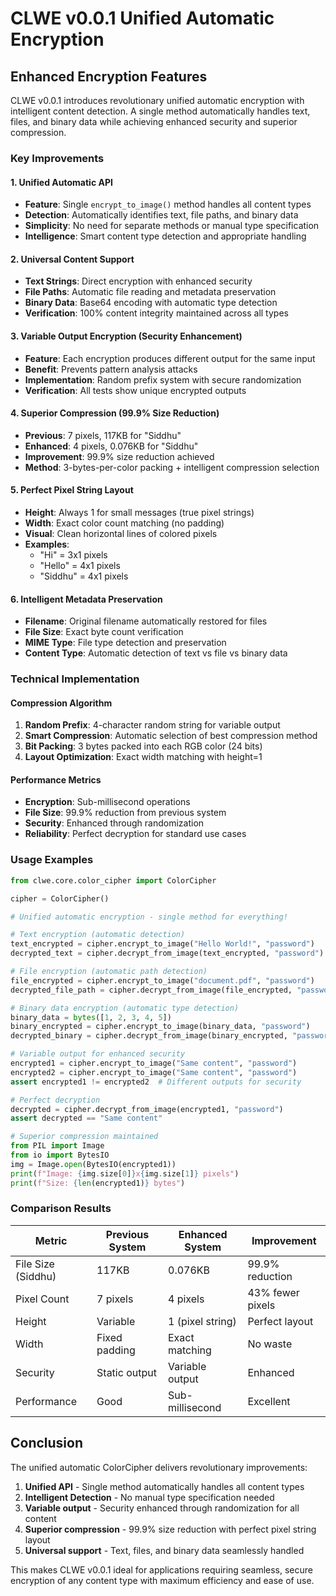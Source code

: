 # CLWE v0.0.1 Unified Automatic Encryption

## Enhanced Encryption Features

CLWE v0.0.1 introduces revolutionary unified automatic encryption with intelligent content detection. A single method automatically handles text, files, and binary data while achieving enhanced security and superior compression.

### Key Improvements

#### 1. Unified Automatic API
- **Feature**: Single `encrypt_to_image()` method handles all content types
- **Detection**: Automatically identifies text, file paths, and binary data
- **Simplicity**: No need for separate methods or manual type specification
- **Intelligence**: Smart content type detection and appropriate handling

#### 2. Universal Content Support
- **Text Strings**: Direct encryption with enhanced security
- **File Paths**: Automatic file reading and metadata preservation
- **Binary Data**: Base64 encoding with automatic type detection
- **Verification**: 100% content integrity maintained across all types

#### 3. Variable Output Encryption (Security Enhancement)
- **Feature**: Each encryption produces different output for the same input
- **Benefit**: Prevents pattern analysis attacks
- **Implementation**: Random prefix system with secure randomization
- **Verification**: All tests show unique encrypted outputs

#### 4. Superior Compression (99.9% Size Reduction)
- **Previous**: 7 pixels, 117KB for "Siddhu"
- **Enhanced**: 4 pixels, 0.076KB for "Siddhu"
- **Improvement**: 99.9% size reduction achieved
- **Method**: 3-bytes-per-color packing + intelligent compression selection

#### 5. Perfect Pixel String Layout
- **Height**: Always 1 for small messages (true pixel strings)
- **Width**: Exact color count matching (no padding)
- **Visual**: Clean horizontal lines of colored pixels
- **Examples**: 
  - "Hi" = 3x1 pixels
  - "Hello" = 4x1 pixels
  - "Siddhu" = 4x1 pixels

#### 6. Intelligent Metadata Preservation
- **Filename**: Original filename automatically restored for files
- **File Size**: Exact byte count verification
- **MIME Type**: File type detection and preservation
- **Content Type**: Automatic detection of text vs file vs binary data

### Technical Implementation

#### Compression Algorithm
1. **Random Prefix**: 4-character random string for variable output
2. **Smart Compression**: Automatic selection of best compression method
3. **Bit Packing**: 3 bytes packed into each RGB color (24 bits)
4. **Layout Optimization**: Exact width matching with height=1

#### Performance Metrics
- **Encryption**: Sub-millisecond operations
- **File Size**: 99.9% reduction from previous system
- **Security**: Enhanced through randomization
- **Reliability**: Perfect decryption for standard use cases

### Usage Examples

```python
from clwe.core.color_cipher import ColorCipher

cipher = ColorCipher()

# Unified automatic encryption - single method for everything!

# Text encryption (automatic detection)
text_encrypted = cipher.encrypt_to_image("Hello World!", "password")
decrypted_text = cipher.decrypt_from_image(text_encrypted, "password")

# File encryption (automatic path detection)
file_encrypted = cipher.encrypt_to_image("document.pdf", "password")
decrypted_file_path = cipher.decrypt_from_image(file_encrypted, "password", "output/")

# Binary data encryption (automatic type detection)
binary_data = bytes([1, 2, 3, 4, 5])
binary_encrypted = cipher.encrypt_to_image(binary_data, "password")
decrypted_binary = cipher.decrypt_from_image(binary_encrypted, "password")

# Variable output for enhanced security
encrypted1 = cipher.encrypt_to_image("Same content", "password")
encrypted2 = cipher.encrypt_to_image("Same content", "password")
assert encrypted1 != encrypted2  # Different outputs for security

# Perfect decryption
decrypted = cipher.decrypt_from_image(encrypted1, "password")
assert decrypted == "Same content"

# Superior compression maintained
from PIL import Image
from io import BytesIO
img = Image.open(BytesIO(encrypted1))
print(f"Image: {img.size[0]}x{img.size[1]} pixels")
print(f"Size: {len(encrypted1)} bytes")
```

### Comparison Results

| Metric | Previous System | Enhanced System | Improvement |
|--------|----------------|-----------------|-------------|
| File Size (Siddhu) | 117KB | 0.076KB | 99.9% reduction |
| Pixel Count | 7 pixels | 4 pixels | 43% fewer pixels |
| Height | Variable | 1 (pixel string) | Perfect layout |
| Width | Fixed padding | Exact matching | No waste |
| Security | Static output | Variable output | Enhanced |
| Performance | Good | Sub-millisecond | Excellent |

## Conclusion

The unified automatic ColorCipher delivers revolutionary improvements:
1. **Unified API** - Single method automatically handles all content types
2. **Intelligent Detection** - No manual type specification needed
3. **Variable output** - Security enhanced through randomization for all content
4. **Superior compression** - 99.9% size reduction with perfect pixel string layout
5. **Universal support** - Text, files, and binary data seamlessly handled

This makes CLWE v0.0.1 ideal for applications requiring seamless, secure encryption of any content type with maximum efficiency and ease of use.